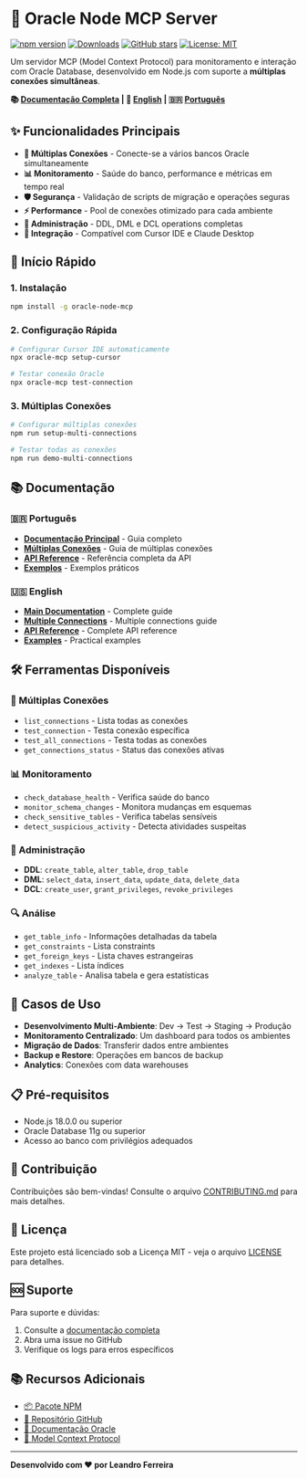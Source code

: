 # 🚀 Oracle Node MCP Server

[![npm version](https://badge.fury.io/js/oracle-node-mcp.svg)](https://badge.fury.io/js/oracle-node-mcp)
[![Downloads](https://img.shields.io/npm/dm/oracle-node-mcp.svg)](https://www.npmjs.com/package/oracle-node-mcp)
[![GitHub stars](https://img.shields.io/github/stars/lrferr/oracle-node-mcp.svg)](https://github.com/lrferr/oracle-node-mcp/stargazers)
[![License: MIT](https://img.shields.io/badge/License-MIT-yellow.svg)](https://opensource.org/licenses/MIT)

Um servidor MCP (Model Context Protocol) para monitoramento e interação com Oracle Database, desenvolvido em Node.js com suporte a **múltiplas conexões simultâneas**.

**📚 [Documentação Completa](documentation/README.md) | 📖 [English](documentation/en/README-EN.md) | 🇧🇷 [Português](documentation/pt/README.md)**

## ✨ Funcionalidades Principais

- **🔗 Múltiplas Conexões** - Conecte-se a vários bancos Oracle simultaneamente
- **📊 Monitoramento** - Saúde do banco, performance e métricas em tempo real
- **🛡️ Segurança** - Validação de scripts de migração e operações seguras
- **⚡ Performance** - Pool de conexões otimizado para cada ambiente
- **🔧 Administração** - DDL, DML e DCL operations completas
- **📱 Integração** - Compatível com Cursor IDE e Claude Desktop

## 🚀 Início Rápido

### 1. Instalação
```bash
npm install -g oracle-node-mcp
```

### 2. Configuração Rápida
```bash
# Configurar Cursor IDE automaticamente
npx oracle-mcp setup-cursor

# Testar conexão Oracle
npx oracle-mcp test-connection
```

### 3. Múltiplas Conexões
```bash
# Configurar múltiplas conexões
npm run setup-multi-connections

# Testar todas as conexões
npm run demo-multi-connections
```

## 📚 Documentação

### 🇧🇷 Português
- **[Documentação Principal](documentation/pt/README.md)** - Guia completo
- **[Múltiplas Conexões](documentation/pt/guides/MULTIPLE-CONNECTIONS.md)** - Guia de múltiplas conexões
- **[API Reference](documentation/pt/api/README.md)** - Referência completa da API
- **[Exemplos](documentation/pt/examples/)** - Exemplos práticos

### 🇺🇸 English
- **[Main Documentation](documentation/en/README-EN.md)** - Complete guide
- **[Multiple Connections](documentation/en/guides/MULTIPLE-CONNECTIONS-EN.md)** - Multiple connections guide
- **[API Reference](documentation/en/api/README.md)** - Complete API reference
- **[Examples](documentation/en/examples/)** - Practical examples

## 🛠️ Ferramentas Disponíveis

### 🔗 Múltiplas Conexões
- `list_connections` - Lista todas as conexões
- `test_connection` - Testa conexão específica
- `test_all_connections` - Testa todas as conexões
- `get_connections_status` - Status das conexões ativas

### 📊 Monitoramento
- `check_database_health` - Verifica saúde do banco
- `monitor_schema_changes` - Monitora mudanças em esquemas
- `check_sensitive_tables` - Verifica tabelas sensíveis
- `detect_suspicious_activity` - Detecta atividades suspeitas

### 🔧 Administração
- **DDL**: `create_table`, `alter_table`, `drop_table`
- **DML**: `select_data`, `insert_data`, `update_data`, `delete_data`
- **DCL**: `create_user`, `grant_privileges`, `revoke_privileges`

### 🔍 Análise
- `get_table_info` - Informações detalhadas da tabela
- `get_constraints` - Lista constraints
- `get_foreign_keys` - Lista chaves estrangeiras
- `get_indexes` - Lista índices
- `analyze_table` - Analisa tabela e gera estatísticas

## 🎯 Casos de Uso

- **Desenvolvimento Multi-Ambiente**: Dev → Test → Staging → Produção
- **Monitoramento Centralizado**: Um dashboard para todos os ambientes
- **Migração de Dados**: Transferir dados entre ambientes
- **Backup e Restore**: Operações em bancos de backup
- **Analytics**: Conexões com data warehouses

## 📋 Pré-requisitos

- Node.js 18.0.0 ou superior
- Oracle Database 11g ou superior
- Acesso ao banco com privilégios adequados

## 🤝 Contribuição

Contribuições são bem-vindas! Consulte o arquivo [CONTRIBUTING.md](CONTRIBUTING.md) para mais detalhes.

## 📄 Licença

Este projeto está licenciado sob a Licença MIT - veja o arquivo [LICENSE](LICENSE) para detalhes.

## 🆘 Suporte

Para suporte e dúvidas:

1. Consulte a [documentação completa](documentation/README.md)
2. Abra uma issue no GitHub
3. Verifique os logs para erros específicos

## 📚 Recursos Adicionais

- [📦 Pacote NPM](https://www.npmjs.com/package/oracle-node-mcp)
- [🐙 Repositório GitHub](https://github.com/lrferr/oracle-node-mcp)
- [📖 Documentação Oracle](https://docs.oracle.com/en/database/)
- [🔗 Model Context Protocol](https://modelcontextprotocol.io/)

---

**Desenvolvido com ❤️ por Leandro Ferreira**
